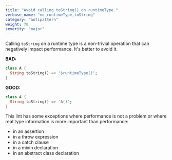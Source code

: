 ```yaml
---
title: "Avoid calling toString() on runtimeType."
verbose_name: "no_runtimeType_toString"
category: "antipattern"
weight: 70
severity: "major"
---
```

Calling `toString` on a runtime type is a non-trivial operation that can
negatively impact performance. It's better to avoid it.

**BAD:**
```dart
class A {
  String toString() => '$runtimeType()';
}
```

**GOOD:**
```dart
class A {
  String toString() => 'A()';
}
```

This lint has some exceptions where performance is not a problem or where real
type information is more important than performance:

* in an assertion
* in a throw expression
* in a catch clause
* in a mixin declaration
* in an abstract class declaration
